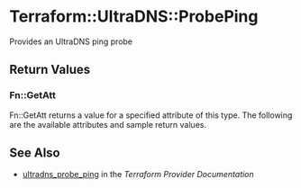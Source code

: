 # Terraform::UltraDNS::ProbePing

Provides an UltraDNS ping probe

## Return Values

### Fn::GetAtt

Fn::GetAtt returns a value for a specified attribute of this type. The following are the available attributes and sample return values.

## See Also

* [ultradns_probe_ping](https://www.terraform.io/docs/providers/ultradns/r/probe_ping.html) in the _Terraform Provider Documentation_